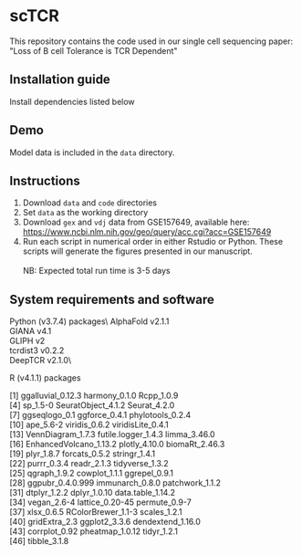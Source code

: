 # scTCR

This repository contains the code used in our single cell sequencing paper: "Loss of B cell Tolerance is TCR Dependent"

## Installation guide
Install dependencies listed below

## Demo
Model data is included in the `data` directory.

## Instructions
1. Download `data` and `code` directories
2. Set `data` as the working directory
3. Download `gex` and `vdj` data from GSE157649, available here: https://www.ncbi.nlm.nih.gov/geo/query/acc.cgi?acc=GSE157649
4. Run each script in numerical order in either Rstudio or Python.  These scripts will generate the figures presented in our manuscript.\
\
NB: Expected total run time is 3-5 days

## System requirements and software

Python (v3.7.4) packages\\
AlphaFold v2.1.1\
GIANA v4.1\
GLIPH v2\
tcrdist3 v0.2.2\
DeepTCR v2.1.0\


R (v4.1.1) packages

 [1] ggalluvial_0.12.3      harmony_0.1.0          Rcpp_1.0.9            
 [4] sp_1.5-0               SeuratObject_4.1.2     Seurat_4.2.0          
 [7] ggseqlogo_0.1          ggforce_0.4.1          phylotools_0.2.4      
[10] ape_5.6-2              viridis_0.6.2          viridisLite_0.4.1     
[13] VennDiagram_1.7.3      futile.logger_1.4.3    limma_3.46.0          
[16] EnhancedVolcano_1.13.2 plotly_4.10.0          biomaRt_2.46.3        
[19] plyr_1.8.7             forcats_0.5.2          stringr_1.4.1         
[22] purrr_0.3.4            readr_2.1.3            tidyverse_1.3.2       
[25] qgraph_1.9.2           cowplot_1.1.1          ggrepel_0.9.1         
[28] ggpubr_0.4.0.999       immunarch_0.8.0        patchwork_1.1.2       
[31] dtplyr_1.2.2           dplyr_1.0.10           data.table_1.14.2     
[34] vegan_2.6-4            lattice_0.20-45        permute_0.9-7         
[37] xlsx_0.6.5             RColorBrewer_1.1-3     scales_1.2.1          
[40] gridExtra_2.3          ggplot2_3.3.6          dendextend_1.16.0     
[43] corrplot_0.92          pheatmap_1.0.12        tidyr_1.2.1           
[46] tibble_3.1.8     



